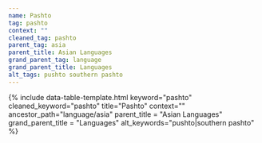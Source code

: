 ```yaml
---
name: Pashto
tag: pashto
context: ""
cleaned_tag: pashto
parent_tag: asia
parent_title: Asian Languages
grand_parent_tag: language
grand_parent_title: Languages
alt_tags: pushto southern pashto
---
```


{% include data-table-template.html 
  keyword="pashto" 
  cleaned_keyword="pashto" 
  title="Pashto"
  context=""
  ancestor_path="language/asia" 
  parent_title = "Asian Languages"
  grand_parent_title = "Languages"
  alt_keywords="pushto|southern pashto"
%}

